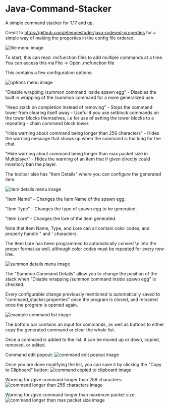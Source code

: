 # Java-Command-Stacker
A simple command stacker for 1.17 and up. 

Credit to https://github.com/etiennestuder/java-ordered-properties for a simple way of making the properties in the config file ordered.

![file menu image](https://github.com/thecolonel63/Java-Command-Stacker/raw/main/command_stacker_pics/file_menu.png?raw=true)

To start, this can read .mcfunction files to add multiple commands at a time. You can access this via File -> Open .mcfunction file

This contains a few configuration options:

![options menu image](https://github.com/thecolonel63/Java-Command-Stacker/raw/main/command_stacker_pics/options_menu.png?raw=true)

"Disable wrapping /summon command inside spawn egg" - Disables the built in wrapping of the /summon command for a more generalized use.

"Keep stack on completion instead of removing" - Stops the command tower from clearing itself away - Useful if you use setblock commands on the tower blocks themselves, i.e for use of setting the tower blocks to a repeating - chain command block tower.

"Hide warning about command being longer than 256 characters" - Hides the warning message that shows up when the command is too long for the chat. 

"Hide warning about command being longer than max packet size in Multiplayer" - Hides the warning of an item that if given directly could inventory ban the player.

The toolbar also has "Item Details" where you can configure the generated item:

![item details menu image](https://github.com/thecolonel63/Java-Command-Stacker/raw/main/command_stacker_pics/item_details_menu.png?raw=true)

"Item Name" - Changes the Item Name of the spawn egg.

"Item Type" - Changes the type of spawn egg to be generated.

"Item Lore" - Changes the lore of the item generated.

Note that Item Name, Type, and Lore can all contain color codes, and properly handle " and ' characters. 

The Item Lore has been programmed to automatically convert \n into the proper format as well, although color codes must be repeated for every new line.

![summon details menu image](https://github.com/thecolonel63/Java-Command-Stacker/blob/main/command_stacker_pics/summon_details_menu.png?raw=true)

The "Summon Command Details" allow you to change the position of the stack when "Disable wrapping /summon command inside spawn egg" is checked.

Every configurable change previously mentioned is automatically saved to "command_stacker.properties" once the program is closed, and reloaded once the program is opened again.

![example command list image](https://github.com/thecolonel63/Java-Command-Stacker/blob/main/command_stacker_pics/example_command_list.png?raw=true)

The bottom bar contains an input for commands, as well as buttons to either copy the generated command or clear the whole list.

Once a command is added to the list, it can be moved up or down, copied, removed, or edited.

Command edit popout:
![command edit popout image](https://github.com/thecolonel63/Java-Command-Stacker/blob/main/command_stacker_pics/command_edit_popup.png?raw=true)

Once you are done modifying the list, you can save it by clicking the "Copy to Clipboard" button:
![command copied to clipboard image](https://github.com/thecolonel63/Java-Command-Stacker/blob/main/command_stacker_pics/command_copied_to_clipboard.png?raw=true)

Warning for /give command longer than 256 characters:
![command longer than 256 characters image](https://github.com/thecolonel63/Java-Command-Stacker/blob/main/command_stacker_pics/256_length_warning.png?raw=true)

Warning for /give command longer than maximum packet size:
![command longer than max packet size image](https://github.com/thecolonel63/Java-Command-Stacker/blob/main/command_stacker_pics/long_packet_warning.png?raw=true)
